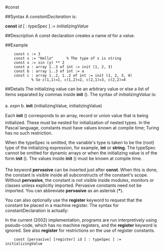 
#const

##Syntax
A _constantDeclaration_ is:


**const** _id_ [ : _typeSpec_ ] := _initializingValue_



##Description
A const declaration creates a name _id_ for a value.


##Example


        const c := 3
        const s := "Hello"      % The type of s is string
        const x := sin (y) ** 2
        const a : array 1..3 of int := init (1, 2, 3)
        const b : array 1..3 of int := a
        const c : array 1..2, 1..2 of int := init (1, 2, 3, 4)
                % So c(1,1)=1, c(1,2)=2, c(2,1)=3, c(2,2)=4
##Details
The initializing value can be an arbitrary value or else a list of items separated by commas inside **init** (&#133;). The syntax of _initializingValue_ is:


a.   _expn_
b.   **init** (initializingValue, initializingValue)


Each **init** (&#133;) corresponds to an array, record or union value that is being initialized. These must be nested for initialization of nested types. In the Pascal language, constants must have values known at compile time; Turing has no such restriction.

When the typeSpec is omitted, the variable's type is taken to be the (root) type of the initializing expression, for example, **int** or **string**. The typeSpec cannot be omitted for dynamic arrays or when the initializing value is of the form **init** (&#133;). The values inside **init** (&#133;) must be known at compile time.

The keyword **pervasive** can be inserted just after **const**. When this is done, the constant is visible inside all subconstructs of the constant's scope. Without **pervasive**, the constant is not visible inside modules, monitors or classes unless explicitly imported. Pervasive constants need not be imported. You can abbreviate **pervasive** as an asterisk (__*__).

You can also optionally use the **register** keyword to request that the constant be placed in a machine register. The syntax for constantDeclaration is actually:

In the current (2002) implementation, programs are run interpretively using pseudo-code, which has no machine registers, and the **register** keyword is ignored. See also **register** for restrictions on the use of register constants.

        const [pervasive] [register] id [ : typeSpec ] := initializingValue
